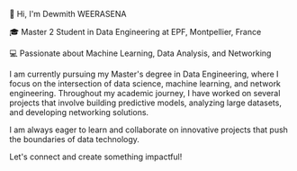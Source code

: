 👋 Hi, I'm Dewmith WEERASENA

🎓 Master 2 Student in Data Engineering at EPF, Montpellier, France

💻 Passionate about Machine Learning, Data Analysis, and Networking

I am currently pursuing my Master's degree in Data Engineering, where I focus on the intersection of data science, machine learning, and network engineering. Throughout my academic journey, I have worked on several projects that involve building predictive models, analyzing large datasets, and developing networking solutions.

I am always eager to learn and collaborate on innovative projects that push the boundaries of data technology.

Let's connect and create something impactful!
